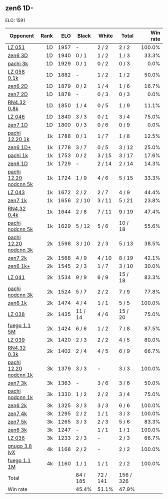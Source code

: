 ## zen6 1D- ##

ELO: 1591

Opponent | Rank | ELO | Black | White | Total | Win rate
---------|-----:|----:|-------|-------|-------|-------:
[LZ 051](LZ%20051.md) | 1D | 1957 | - | 2 / 2 | 2 / 2 | 100.0%
[zen6 3D](zen6%203D.md) | 1D | 1940 | 0 / 1 | 1 / 2 | 1 / 3 | 33.3%
[pachi 3k](pachi%203k.md) | 1D | 1929 | 0 / 1 | 0 / 2 | 0 / 3 | 0.0%
[LZ 058 0.1k](LZ%20058%200.1k.md) | 1D | 1882 | - | 1 / 2 | 1 / 2 | 50.0%
[zen6 2D](zen6%202D.md) | 1D | 1879 | 0 / 2 | 1 / 4 | 1 / 6 | 16.7%
[zen7 2D](zen7%202D.md) | 1D | 1878 | - | 0 / 3 | 0 / 3 | 0.0%
[RN4.32 0.8k](RN4.32%200.8k.md) | 1D | 1850 | 1 / 4 | 0 / 5 | 1 / 9 | 11.1%
[LZ 046](LZ%20046.md) | 1D | 1840 | 3 / 3 | 0 / 1 | 3 / 4 | 75.0%
[zen7 1D](zen7%201D.md) | 1D | 1800 | 0 / 3 | 0 / 6 | 0 / 9 | 0.0%
[pachi 12.20 1k](pachi%2012.20%201k.md) | 1k | 1788 | 0 / 1 | 1 / 7 | 1 / 8 | 12.5%
[zen6 1D+](zen6%201D+.md) | 1k | 1778 | 3 / 7 | 0 / 5 | 3 / 12 | 25.0%
[pachi 1k](pachi%201k.md) | 1k | 1753 | 0 / 2 | 3 / 15 | 3 / 17 | 17.6%
[zen6 1D](zen6%201D.md) | 1k | 1729 | - | 2 / 14 | 2 / 14 | 14.3%
[pachi 12.20 nodcnn 5k](pachi%2012.20%20nodcnn%205k.md) | 1k | 1724 | 1 / 9 | 4 / 6 | 5 / 15 | 33.3%
[LZ 043](LZ%20043.md) | 1k | 1672 | 2 / 2 | 2 / 7 | 4 / 9 | 44.4%
[zen7 1k](zen7%201k.md) | 1k | 1656 | 2 / 10 | 3 / 11 | 5 / 21 | 23.8%
[RN4.32 0.4k](RN4.32%200.4k.md) | 1k | 1644 | 2 / 8 | 7 / 11 | 9 / 19 | 47.4%
[pachi nodcnn 5k](pachi%20nodcnn%205k.md) | 1k | 1629 | 5 / 12 | 5 / 6 | 10 / 18 | 55.6%
[pachi 12.20 nodcnn 3k](pachi%2012.20%20nodcnn%203k.md) | 2k | 1598 | 3 / 10 | 2 / 3 | 5 / 13 | 38.5%
[zen7 2k](zen7%202k.md) | 2k | 1568 | 4 / 9 | 4 / 10 | 8 / 19 | 42.1%
[zen6 1k+](zen6%201k+.md) | 2k | 1545 | 2 / 3 | 1 / 7 | 3 / 10 | 30.0%
[LZ 041](LZ%20041.md) | 2k | 1534 | 9 / 9 | 6 / 9 | 15 / 18 | 83.3%
[pachi nodcnn 3k](pachi%20nodcnn%203k.md) | 2k | 1524 | 5 / 7 | 2 / 2 | 7 / 9 | 77.8%
[zen6 1k](zen6%201k.md) | 2k | 1474 | 4 / 4 | 1 / 1 | 5 / 5 | 100.0%
[LZ 038](LZ%20038.md) | 2k | 1435 | 11 / 14 | 4 / 6 | 15 / 20 | 75.0%
[fuego 1.1 5M](fuego%201.1%205M.md) | 2k | 1424 | 6 / 6 | 1 / 2 | 7 / 8 | 87.5%
[LZ 039](LZ%20039.md) | 2k | 1420 | 2 / 3 | 2 / 2 | 4 / 5 | 80.0%
[RN4.32 0.3k](RN4.32%200.3k.md) | 2k | 1402 | 2 / 4 | 4 / 5 | 6 / 9 | 66.7%
[pachi 12.20 nodcnn 1k](pachi%2012.20%20nodcnn%201k.md) | 3k | 1379 | 3 / 3 | - | 3 / 3 | 100.0%
[zen7 3k](zen7%203k.md) | 3k | 1363 | - | 3 / 6 | 3 / 6 | 50.0%
[pachi nodcnn 1k](pachi%20nodcnn%201k.md) | 3k | 1330 | 1 / 2 | 2 / 2 | 3 / 4 | 75.0%
[zen6 2k](zen6%202k.md) | 3k | 1325 | 3 / 3 | 3 / 3 | 6 / 6 | 100.0%
[zen7 4k](zen7%204k.md) | 3k | 1295 | 2 / 2 | 1 / 1 | 3 / 3 | 100.0%
[zen7 5k](zen7%205k.md) | 3k | 1265 | 3 / 3 | 2 / 3 | 5 / 6 | 83.3%
[zen6 3k](zen6%203k.md) | 3k | 1247 | - | 1 / 1 | 1 / 1 | 100.0%
[LZ 036](LZ%20036.md) | 3k | 1233 | 2 / 3 | - | 2 / 3 | 66.7%
[gnugo 3.8 lvX](gnugo%203.8%20lvX.md) | 4k | 1168 | 2 / 2 | - | 2 / 2 | 100.0%
[fuego 1.1 1M](fuego%201.1%201M.md) | 4k | 1160 | 1 / 1 | 1 / 1 | 2 / 2 | 100.0%
Total | | | 84 / 185 | 72 / 141 | 156 / 326 | 
Win rate| | | 45.4% | 51.1% | 47.9% | 
